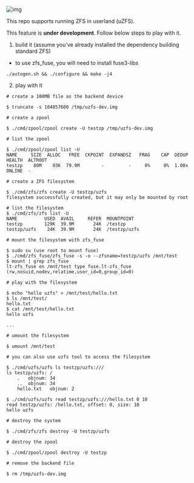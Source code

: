 ![img](https://openzfs.github.io/openzfs-docs/_static/img/logo/480px-Open-ZFS-Secondary-Logo-Colour-halfsize.png)

This repo supports running ZFS in userland (uZFS).

This feature is **under development**. Follow below steps to play with it.

1. build it (assume you've already installed the dependency building standard ZFS)

- to use zfs_fuse, you will need to install fuse3-libs

```
./autogen.sh && ./configure && make -j4
```

2. play with it

```
# create a 100MB file as the backend device

$ truncate -s 104857600 /tmp/uzfs-dev.img

# create a zpool

$ ./cmd/zpool/zpool create -U testzp /tmp/uzfs-dev.img

# list the zpool

$ ./cmd/zpool/zpool list -U
NAME     SIZE  ALLOC   FREE  CKPOINT  EXPANDSZ   FRAG    CAP  DEDUP    HEALTH  ALTROOT
testzp    80M    93K  79.9M        -         -     0%     0%  1.00x    ONLINE  -

# create a ZFS filesystem

$ ./cmd/zfs/zfs create -U testzp/uzfs
filesystem successfully created, but it may only be mounted by root

# list the filesystem
$ ./cmd/zfs/zfs list -U
NAME          USED  AVAIL     REFER  MOUNTPOINT
testzp        129K  39.9M       24K  /testzp
testzp/uzfs    24K  39.9M       24K  /testzp/uzfs

# mount the filesystem with zfs_fuse

$ sudo su (use root to mount fuse)
$ ./cmd/zfs_fuse/zfs_fuse -s -o --zfsname=testzp/uzfs /mnt/test
$ mount | grep zfs_fuse
lt-zfs_fuse on /mnt/test type fuse.lt-zfs_fuse (rw,nosuid,nodev,relatime,user_id=0,group_id=0)

# play with the filesystem

$ echo "hello uzfs" > /mnt/test/hello.txt
$ ls /mnt/test/
hello.txt
$ cat /mnt/test/hello.txt
hello uzfs

...

# umount the filesystem

$ umount /mnt/test

# you can also use uzfs tool to access the filesystem

$ ./cmd/uzfs/uzfs ls testzp/uzfs:///
ls testzp/uzfs: /
	.	objnum: 34
	..	objnum: 34
	hello.txt	objnum: 2

$ ./cmd/uzfs/uzfs read testzp/uzfs:///hello.txt 0 10
read testzp/uzfs: /hello.txt, offset: 0, size: 10
hello uzfs

# destroy the system

$ ./cmd/zfs/zfs destroy -U testzp/uzfs

# destroy the zpool

$ ./cmd/zpool/zpool destroy -U testzp

# remove the backend file

$ rm /tmp/uzfs-dev.img
```
